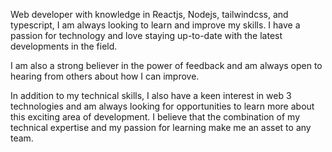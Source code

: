 Web developer with knowledge in Reactjs, Nodejs, tailwindcss, and typescript, I am always looking to learn and improve my skills. I have a passion for technology and love staying up-to-date with the latest developments in the field.

I am also a strong believer in the power of feedback and am always open to hearing from others about how I can improve.

In addition to my technical skills, I also have a keen interest in web 3 technologies and am always looking for opportunities to learn more about this exciting area of development. I believe that the combination of my technical expertise and my passion for learning make me an asset to any team.
